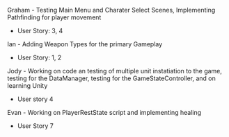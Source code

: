 
Graham - Testing Main Menu and Charater Select Scenes, Implementing Pathfinding for player movement
  - User Story: 3, 4

Ian - Adding Weapon Types for the primary Gameplay 
  - User Story: 1, 2

Jody - Working on code an testing of multiple unit instatiation to the game, testing for the DataManager, testing for the GameStateController, and on learning Unity
  - User story 4

Evan - Working on PlayerRestState script and implementing healing
  - User Story 7

